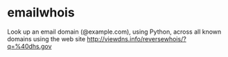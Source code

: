 # emailwhois
Look up an email domain (@example.com), using Python, across all known domains using the web site http://viewdns.info/reversewhois/?q=%40dhs.gov
